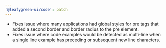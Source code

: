```yaml
---
'@leafygreen-ui/code': patch
---
```


- Fixes issue where many applications had global styles for pre tags that added a second border and border radius to the pre element.
- Fixes issue where code examples would be detected as multi-line when a single line example has preceding or subsequent new line characters.
